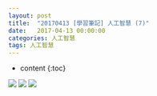 ```yaml
---
layout: post
title:  "20170413 [學習筆記] 人工智慧 (7)"
date:   2017-04-13 00:00:00
categories: 人工智慧
tags: 人工智慧
---
```



* content
{:toc}


![](https://i.imgur.com/qG4dyGw.jpg)
![](https://i.imgur.com/j6P9oCu.jpg)
![](https://i.imgur.com/CrkrvpT.jpg)
